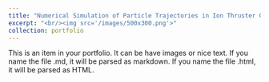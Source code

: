 ```yaml
---
title: "Numerical Simulation of Particle Trajectories in Ion Thruster Grid Region Plasma using a PIC-DSMC Code"
excerpt: "<br/><img src='/images/500x300.png'>"
collection: portfolio
---
```


This is an item in your portfolio. It can be have images or nice text. If you name the file .md, it will be parsed as markdown. If you name the file .html, it will be parsed as HTML.
